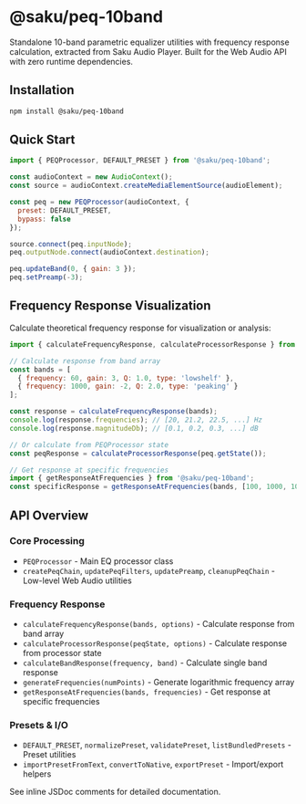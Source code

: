 # @saku/peq-10band

Standalone 10-band parametric equalizer utilities with frequency response calculation, extracted from Saku Audio Player. Built for the Web Audio API with zero runtime dependencies.

## Installation

```bash
npm install @saku/peq-10band
```

## Quick Start

```javascript
import { PEQProcessor, DEFAULT_PRESET } from '@saku/peq-10band';

const audioContext = new AudioContext();
const source = audioContext.createMediaElementSource(audioElement);

const peq = new PEQProcessor(audioContext, {
  preset: DEFAULT_PRESET,
  bypass: false
});

source.connect(peq.inputNode);
peq.outputNode.connect(audioContext.destination);

peq.updateBand(0, { gain: 3 });
peq.setPreamp(-3);
```

## Frequency Response Visualization

Calculate theoretical frequency response for visualization or analysis:

```javascript
import { calculateFrequencyResponse, calculateProcessorResponse } from '@saku/peq-10band';

// Calculate response from band array
const bands = [
  { frequency: 60, gain: 3, Q: 1.0, type: 'lowshelf' },
  { frequency: 1000, gain: -2, Q: 2.0, type: 'peaking' }
];

const response = calculateFrequencyResponse(bands);
console.log(response.frequencies); // [20, 21.2, 22.5, ...] Hz
console.log(response.magnitudeDb); // [0.1, 0.2, 0.3, ...] dB

// Or calculate from PEQProcessor state
const peqResponse = calculateProcessorResponse(peq.getState());

// Get response at specific frequencies
import { getResponseAtFrequencies } from '@saku/peq-10band';
const specificResponse = getResponseAtFrequencies(bands, [100, 1000, 10000]);
```

## API Overview

### Core Processing
- `PEQProcessor` - Main EQ processor class
- `createPeqChain`, `updatePeqFilters`, `updatePreamp`, `cleanupPeqChain` - Low-level Web Audio utilities

### Frequency Response
- `calculateFrequencyResponse(bands, options)` - Calculate response from band array
- `calculateProcessorResponse(peqState, options)` - Calculate response from processor state
- `calculateBandResponse(frequency, band)` - Calculate single band response
- `generateFrequencies(numPoints)` - Generate logarithmic frequency array
- `getResponseAtFrequencies(bands, frequencies)` - Get response at specific frequencies

### Presets & I/O
- `DEFAULT_PRESET`, `normalizePreset`, `validatePreset`, `listBundledPresets` - Preset utilities
- `importPresetFromText`, `convertToNative`, `exportPreset` - Import/export helpers

See inline JSDoc comments for detailed documentation.
